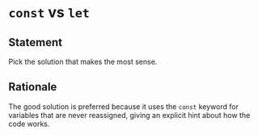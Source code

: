 # `const` vs `let`

## Statement

Pick the solution that makes the most sense.


## Rationale

The good solution is preferred because it uses the `const` keyword for variables that are never reassigned, giving an explicit hint about how the code works.
